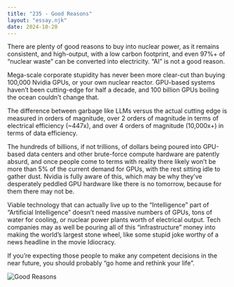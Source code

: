 ```yaml
---
title: "235 - Good Reasons"
layout: "essay.njk"
date: 2024-10-20
---
```


There are plenty of good reasons to buy into nuclear power, as it remains consistent, and high-output, with a low carbon footprint, and even 97%+ of “nuclear waste” can be converted into electricity. “AI” is not a good reason.

Mega-scale corporate stupidity has never been more clear-cut than buying 100,000 Nvidia GPUs, or your own nuclear reactor. GPU-based systems haven’t been cutting-edge for half a decade, and 100 billion GPUs boiling the ocean couldn’t change that.

The difference between garbage like LLMs versus the actual cutting edge is measured in orders of magnitude, over 2 orders of magnitude in terms of electrical efficiency (~447x), and over 4 orders of magnitude (10,000x+) in terms of data efficiency.

The hundreds of billions, if not trillions, of dollars being poured into GPU-based data centers and other brute-force compute hardware are patently absurd, and once people come to terms with reality there likely won’t be more than 5% of the current demand for GPUs, with the rest sitting idle to gather dust. Nvidia is fully aware of this, which may be why they’ve desperately peddled GPU hardware like there is no tomorrow, because for them there may not be.

Viable technology that can actually live up to the “Intelligence” part of “Artificial Intelligence” doesn’t need massive numbers of GPUs, tons of water for cooling, or nuclear power plants worth of electrical output. Tech companies may as well be pouring all of this “infrastructure” money into making the world’s largest stone wheel, like some stupid joke worthy of a news headline in the movie Idiocracy.

If you’re expecting those people to make any competent decisions in the near future, you should probably “go home and rethink your life”.

![Good Reasons](https://media.licdn.com/dms/image/v2/D5622AQG55Tmmf6QFoQ/feedshare-shrink_2048_1536/feedshare-shrink_2048_1536/0/1729239265517?e=1736985600&v=beta&t=DsRtNPbLHOtqCPzTSuOp9tgzsRRzViwYn-IDsrrv7ls)
